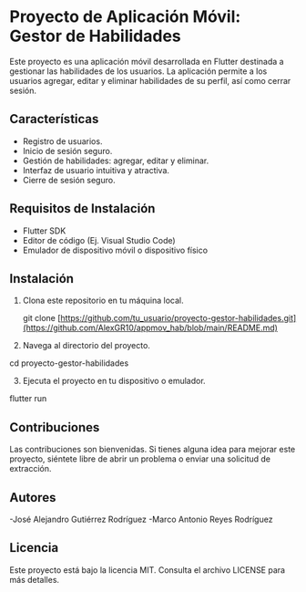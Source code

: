 # Proyecto de Aplicación Móvil: Gestor de Habilidades

Este proyecto es una aplicación móvil desarrollada en Flutter destinada a gestionar las habilidades de los usuarios. La aplicación permite a los usuarios agregar, editar y eliminar habilidades de su perfil, así como cerrar sesión.

## Características

- Registro de usuarios.
- Inicio de sesión seguro.
- Gestión de habilidades: agregar, editar y eliminar.
- Interfaz de usuario intuitiva y atractiva.
- Cierre de sesión seguro.

## Requisitos de Instalación

- Flutter SDK
- Editor de código (Ej. Visual Studio Code)
- Emulador de dispositivo móvil o dispositivo físico

## Instalación

1. Clona este repositorio en tu máquina local.

   git clone [https://github.com/tu_usuario/proyecto-gestor-habilidades.git](https://github.com/AlexGR10/appmov_hab/blob/main/README.md)

2. Navega al directorio del proyecto.
   
  cd proyecto-gestor-habilidades

3. Ejecuta el proyecto en tu dispositivo o emulador.

  flutter run

## Contribuciones
Las contribuciones son bienvenidas. Si tienes alguna idea para mejorar este proyecto, siéntete libre de abrir un problema o enviar una solicitud de extracción.

## Autores
-José Alejandro Gutiérrez Rodríguez
-Marco Antonio Reyes Rodríguez

## Licencia
Este proyecto está bajo la licencia MIT. Consulta el archivo LICENSE para más detalles.

